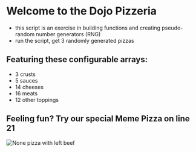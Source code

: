 # Welcome to the Dojo Pizzeria
- this script is an exercise in building functions and creating pseudo-random number generators (RNG)
- run the script, get 3 randomly generated pizzas

## Featuring these configurable arrays:
- 3 crusts
- 5 sauces
- 14 cheeses
- 16 meats
- 12 other toppings

## Feeling fun? Try our special Meme Pizza on line 21
![None pizza with left beef](https://pyxis.nymag.com/v1/imgs/1c1/129/5662eb2cd17f2c5af00f4c54f40861af64-19-nplb-frame.2x.rhorizontal.w700.jpg)
